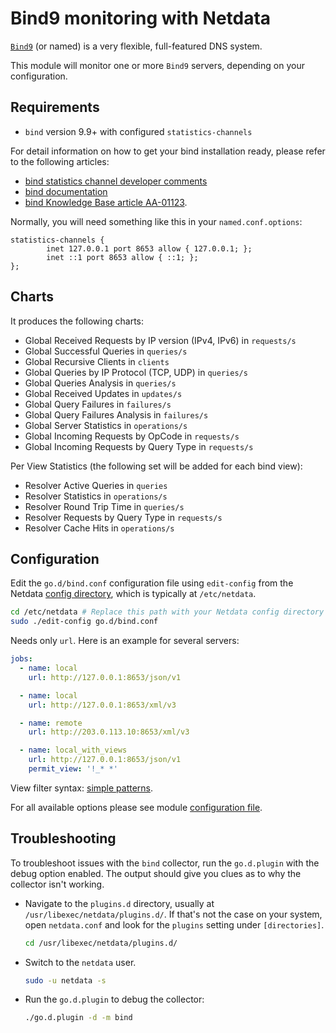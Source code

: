 <!--
title: "Bind9 monitoring with Netdata"
description: "Monitor the health and performance of Bind9 DNS servers with zero configuration, per-second metric granularity, and interactive visualizations."
custom_edit_url: https://github.com/netdata/go.d.plugin/edit/master/modules/bind/README.md
sidebar_label: "Bind9"
-->

# Bind9 monitoring with Netdata

[`Bind9`](https://www.isc.org/bind/) (or named) is a very flexible, full-featured DNS system.

This module will monitor one or more `Bind9` servers, depending on your configuration.

## Requirements

- `bind` version 9.9+ with configured `statistics-channels`

For detail information on how to get your bind installation ready, please refer to the following articles:

- [bind statistics channel developer comments](http://jpmens.net/2013/03/18/json-in-bind-9-s-statistics-server/)
- [bind documentation](https://ftp.isc.org/isc/bind/9.10.3/doc/arm/Bv9ARM.ch06.html#statistics)
- [bind Knowledge Base article AA-01123](https://kb.isc.org/article/AA-01123/0).

Normally, you will need something like this in your `named.conf.options`:

```
statistics-channels {
        inet 127.0.0.1 port 8653 allow { 127.0.0.1; };
        inet ::1 port 8653 allow { ::1; };
};
```

## Charts

It produces the following charts:

- Global Received Requests by IP version (IPv4, IPv6) in `requests/s`
- Global Successful Queries in `queries/s`
- Global Recursive Clients in `clients`
- Global Queries by IP Protocol (TCP, UDP) in `queries/s`
- Global Queries Analysis in `queries/s`
- Global Received Updates in `updates/s`
- Global Query Failures in `failures/s`
- Global Query Failures Analysis in `failures/s`
- Global Server Statistics in `operations/s`
- Global Incoming Requests by OpCode in `requests/s`
- Global Incoming Requests by Query Type in `requests/s`

Per View Statistics (the following set will be added for each bind view):

- Resolver Active Queries in `queries`
- Resolver Statistics in `operations/s`
- Resolver Round Trip Time in `queries/s`
- Resolver Requests by Query Type in `requests/s`
- Resolver Cache Hits in `operations/s`

## Configuration

Edit the `go.d/bind.conf` configuration file using `edit-config` from the
Netdata [config directory](https://learn.netdata.cloud/docs/configure/nodes), which is typically at `/etc/netdata`.

```bash
cd /etc/netdata # Replace this path with your Netdata config directory
sudo ./edit-config go.d/bind.conf
```

Needs only `url`. Here is an example for several servers:

```yaml
jobs:
  - name: local
    url: http://127.0.0.1:8653/json/v1

  - name: local
    url: http://127.0.0.1:8653/xml/v3

  - name: remote
    url: http://203.0.113.10:8653/xml/v3

  - name: local_with_views
    url: http://127.0.0.1:8653/json/v1
    permit_view: '!_* *'
```

View filter syntax: [simple patterns](https://docs.netdata.cloud/libnetdata/simple_pattern/).

For all available options please see
module [configuration file](https://github.com/netdata/go.d.plugin/blob/master/config/go.d/bind.conf).

## Troubleshooting

To troubleshoot issues with the `bind` collector, run the `go.d.plugin` with the debug option enabled. The output should
give you clues as to why the collector isn't working.

- Navigate to the `plugins.d` directory, usually at `/usr/libexec/netdata/plugins.d/`. If that's not the case on
  your system, open `netdata.conf` and look for the `plugins` setting under `[directories]`.

  ```bash
  cd /usr/libexec/netdata/plugins.d/
  ```

- Switch to the `netdata` user.

  ```bash
  sudo -u netdata -s
  ```

- Run the `go.d.plugin` to debug the collector:

  ```bash
  ./go.d.plugin -d -m bind
  ```


